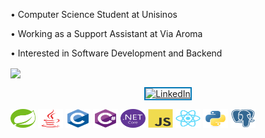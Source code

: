 <p>• Computer Science Student at Unisinos</p>
<p>• Working as a Support Assistant at Via Aroma</p>
<p>• Interested in Software Development and Backend</i> </p>

<div>
  <a href="https://github.com/vtjaeger">
<!--     <img align="center" height="175" src="https://github-readme-stats.vercel.app/api?username=vtjaeger&show_icons=true&theme=gruvbox"> -->
    <img align="center" height="175" src="https://github-readme-stats.vercel.app/api/top-langs?username=vtjaeger&theme=gruvbox&layout=compact">
  </a>
</div>
<p></p>
<div style="text-align: center">
  <a href="https://www.linkedin.com/in/vin%C3%ADcius-jaeger-821839271/" target="_blank">
    <img src="https://img.shields.io/badge/-LinkedIn-%230077B5?style=for-the-badge&logo=linkedin&logoColor=white" alt="LinkedIn" style="border: 2px solid #0077B5;">
  </a>
</div>
<p></p>
<div style="display: inline-block;">
            <img align="center" height="30" width="40" src="https://raw.githubusercontent.com/devicons/devicon/master/icons/spring/spring-original.svg" alt="Spring Boot">
            <img align="center" height="30" width="40" src="https://raw.githubusercontent.com/devicons/devicon/master/icons/java/java-plain.svg" alt="Java">
            <img align="center" height="30" width="40" src="https://raw.githubusercontent.com/devicons/devicon/master/icons/c/c-original.svg" alt="C">
            <img align="center" height="30" width="40" src="https://raw.githubusercontent.com/devicons/devicon/master/icons/csharp/csharp-original.svg" alt="C#">
            <img align="center" height="30" width="40" src="https://raw.githubusercontent.com/devicons/devicon/master/icons/dotnetcore/dotnetcore-original.svg" alt=".NET">
            <img align="center" height="30" width="40" src="https://raw.githubusercontent.com/devicons/devicon/master/icons/javascript/javascript-original.svg" alt="JavaScript">
            <img align="center" height="30" width="40" src="https://raw.githubusercontent.com/devicons/devicon/master/icons/react/react-original.svg" alt="React">
            <img align="center" height="30" width="40" src="https://raw.githubusercontent.com/devicons/devicon/master/icons/python/python-original.svg" alt="Python">
            <img align="center" height="30" width="40" src="https://raw.githubusercontent.com/devicons/devicon/master/icons/postgresql/postgresql-plain.svg" alt="PostgreSQL">
        </div>
</div>

